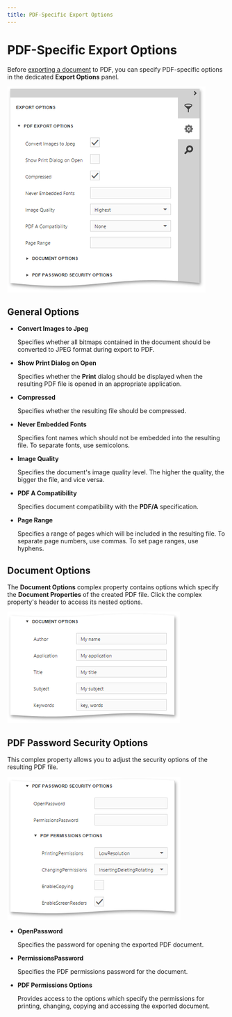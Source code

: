 ```yaml
---
title: PDF-Specific Export Options
---
```

# PDF-Specific Export Options
Before [exporting a document](../../../../../interface-elements-for-web/articles/document-viewer/html5-document-viewer/exporting/export-a-document.md) to PDF, you can specify PDF-specific options in the dedicated **Export Options** panel.

![EUD_HTML5DV_PdfExportOptions](../../../../images/Img121802.png)

## General Options
* **Convert Images to Jpeg**
	
	Specifies whether all bitmaps contained in the document should be converted to JPEG format during export to PDF.
* **Show Print Dialog on Open**
	
	Specifies whether the **Print** dialog should be displayed when the resulting PDF file is opened in an appropriate application.
* **Compressed**
	
	Specifies whether the resulting file should be compressed.
* **Never Embedded Fonts**
	
	Specifies font names which should not be embedded into the resulting file. To separate fonts, use semicolons.
* **Image Quality**
	
	Specifies the document's image quality level. The higher the quality, the bigger the file, and vice versa.
* **PDF A Compatibility**
	
	Specifies document compatibility with the **PDF/A** specification.
* **Page Range**
	
	Specifies a range of pages which will be included in the resulting file. To separate page numbers, use commas. To set page ranges, use hyphens.

## Document Options
The **Document Options** complex property contains options which specify the **Document Properties** of the created PDF file. Click the complex property's header to access its nested options.

![EUD_HTML5DV_PdfDocumentOptions](../../../../images/Img121803.png)

## PDF Password Security Options
This complex property allows you to adjust the security options of the resulting PDF file.

![EUD_HTML5DV_PdfSecurityOptions](../../../../images/Img121804.png)
* **OpenPassword**
	
	Specifies the password for opening the exported PDF document.
* **PermissionsPassword**
	
	Specifies the PDF permissions password for the document.
* **PDF Permissions Options**
	
	Provides access to the options which specify the permissions for printing, changing, copying and accessing the exported document.
